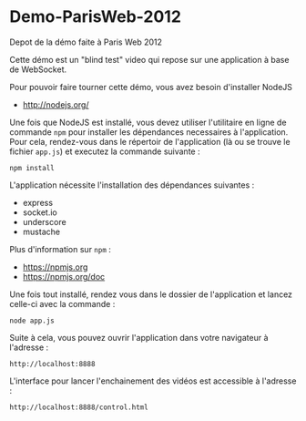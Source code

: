 Demo-ParisWeb-2012
==================

Depot de la démo faite à Paris Web 2012

Cette démo est un "blind test" video qui repose sur une application à base de WebSocket.

Pour pouvoir faire tourner cette démo, vous avez besoin d'installer NodeJS

* http://nodejs.org/

Une fois que NodeJS est installé, vous devez utiliser l'utilitaire en ligne de commande `npm` pour installer les dépendances necessaires à l'application. Pour cela, rendez-vous dans le répertoir de l'application (là ou se trouve le fichier `app.js`) et executez la commande suivante :

``npm install``

L'application nécessite l'installation des dépendances suivantes :

* express
* socket.io
* underscore
* mustache

Plus d'information sur `npm` :

* https://npmjs.org
* https://npmjs.org/doc

Une fois tout installé, rendez vous dans le dossier de l'application et lancez celle-ci avec la commande :

``node app.js``

Suite à cela, vous pouvez ouvrir l'application dans votre navigateur à l'adresse : 

``http://localhost:8888``

L'interface pour lancer l'enchainement des vidéos est accessible à l'adresse :

``http://localhost:8888/control.html``